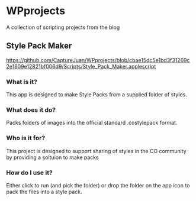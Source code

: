 # WPprojects
A collection of scripting projects from the blog


## Style Pack Maker

https://github.com/CaptureJuan/WPprojects/blob/cbae15dc5e1bd3f31269c2e1609e12821bf006d9/Scripts/Style_Pack_Maker.applescript

### What is it?
This app is designed to make Style Packs from a supplied folder of styles.

### What does it do?
Packs folders of images into the official standard .costylepack format.

### Who is it for?
This project is designed to support sharing of styles in the CO community by providing a soltuion to make packs

### How do I use it?
Either click to run (and pick the folder) or drop the folder on the app icon to pack the files into a style pack.

<link when published>
